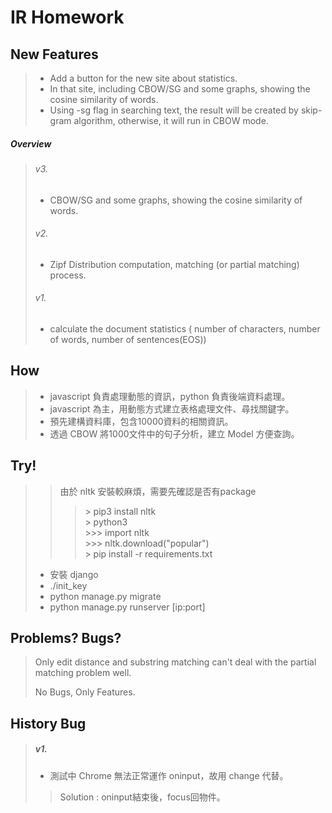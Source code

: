 # IR Homework
## New Features 

> - Add a button for the new site about statistics.
> - In that site, including CBOW/SG and some graphs, showing the cosine similarity of words.
> - Using -sg flag in searching text, the result will be created by skip-gram algorithm, otherwise, it will run in CBOW mode.

##### Overview
> ###### v3.
>  - CBOW/SG and some graphs, showing the cosine similarity of words.
> ###### v2.
>  - Zipf Distribution computation, matching (or partial matching) process.
> ###### v1.
> - calculate the document statistics ( number of characters, number of words, number of sentences(EOS))

## How
> - javascript 負責處理動態的資訊，python 負責後端資料處理。
> - javascript 為主，用動態方式建立表格處理文件、尋找關鍵字。
> - 預先建構資料庫，包含10000資料的相關資訊。
> - 透過 CBOW 將1000文件中的句子分析，建立 Model 方便查詢。


## Try!
>>由於 nltk 安裝較麻煩，需要先確認是否有package
>>>\> pip3 install nltk <br>
>>>\> python3 <br>
>>>\>>> import nltk <br>
>>>\>>> nltk.download("popular")<br>
>>>\> pip install -r requirements.txt
> - 安裝 django
> - ./init_key
> -  python manage.py migrate 
> -  python manage.py runserver [ip:port]

## Problems? Bugs?
> Only edit distance and substring matching can't deal with the partial matching problem well.
>
>
> No Bugs, Only Features.

## History Bug
> ##### v1.
> - 測試中 Chrome 無法正常運作 oninput，故用 change 代替。
> >Solution : oninput結束後，focus回物件。
